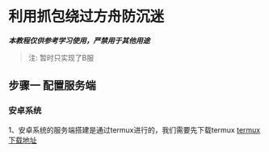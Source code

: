 # 利用抓包绕过方舟防沉迷
***本教程仅供参考学习使用，严禁用于其他用途***
> 注: 暂时只实现了B服
## 步骤一 配置服务端
### 安卓系统
1、安卓系统的服务端搭建是通过termux进行的，我们需要先下载termux
[termux下载地址](https://f-droid.org/packages/com.termux/)
